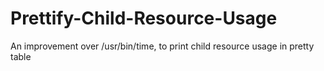 # Prettify-Child-Resource-Usage
An improvement over /usr/bin/time, to print child resource usage in pretty table
